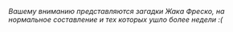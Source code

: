 *Вашему вниманию представляются загадки Жака Фреско, на нормальное составление и тех которых ушло более недели :(*